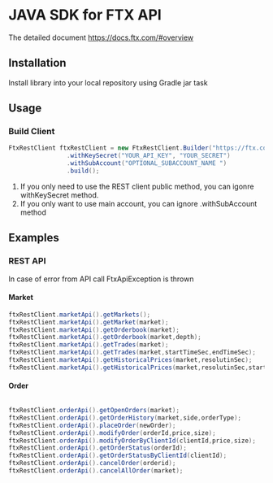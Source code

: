 
# JAVA SDK for FTX API

The detailed document https://docs.ftx.com/#overview

## Installation

 Install library into your local repository using Gradle jar task

    
## Usage
### Build Client

```Java
FtxRestClient ftxRestClient = new FtxRestClient.Builder("https://ftx.com/api/")
                .withKeySecret("YOUR_API_KEY", "YOUR_SECRET")
                .withSubAccount("OPTIONAL_SUBACCOUNT_NAME ")
                .build();

```
1. If you only need to use the REST client public method, you can igonre withKeySecret method.
2. If you only want to use main account, you can ignore .withSubAccount method



## Examples
### REST API

In case of error from API call FtxApiException is thrown

#### Market

```Java
ftxRestClient.marketApi().getMarkets();
ftxRestClient.marketApi().getMarket(market);
ftxRestClient.marketApi().getOrderbook(market);
ftxRestClient.marketApi().getOrderbook(market,depth);
ftxRestClient.marketApi().getTrades(market);
ftxRestClient.marketApi().getTrades(market,startTimeSec,endTimeSec);
ftxRestClient.marketApi().getHistoricalPrices(market,resolutinSec);
ftxRestClient.marketApi().getHistoricalPrices(market,resolutinSec,startTimeSec,endTimeSec);

```

#### Order

```Java

ftxRestClient.orderApi().getOpenOrders(market);
ftxRestClient.orderApi().getOrderHistory(market,side,orderType);
ftxRestClient.orderApi().placeOrder(newOrder);
ftxRestClient.orderApi().modifyOrder(orderId,price,size);
ftxRestClient.orderApi().modifyOrderByClientId(clientId,price,size);
ftxRestClient.orderApi().getOrderStatus(orderId);
ftxRestClient.orderApi().getOrderStatusByClientId(clientId);
ftxRestClient.orderApi().cancelOrder(orderid);
ftxRestClient.orderApi().cancelAllOrder(market);

```